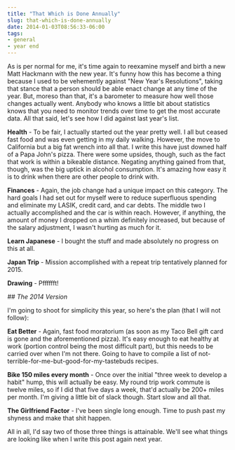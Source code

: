 ```yaml
---
title: "That Which is Done Annually"
slug: that-which-is-done-annually
date: 2014-01-03T08:56:33-06:00
tags:
- general
- year end
---
```

As is per normal for me, it's time again to reexamine myself and birth a new Matt Hackmann with the new year. It's funny how this has become a thing because I used to be vehemently against "New Year's Resolutions", taking that stance that a person should be able enact change at any time of the year. But, moreso than that, it's a barometer to measure how well those changes actually went. Anybody who knows a little bit about statistics knows that you need to monitor trends over time to get the most accurate data. All that said, let's see how I did against last year's list.

**Health** - To be fair, I actually started out the year pretty well. I all but ceased fast food and was even getting in my daily walking. However, the move to California but a big fat wrench into all that. I write this have just downed half of a Papa John's pizza. There were some upsides, though, such as the fact that work is within a bikeable distance. Negating anything gained from that, though, was the big uptick in alcohol consumption. It's amazing how easy it is to drink when there are other people to drink with.

**Finances** - Again, the job change had a unique impact on this category. The hard goals I had set out for myself were to reduce superfluous spending and eliminate my LASIK, credit card, and car debts. The middle two I actually accomplished and the car is within reach. However, if anything, the amount of money I dropped on a whim definitely increased, but because of the salary adjustment, I wasn't hurting as much for it.

**Learn Japanese** - I bought the stuff and made absolutely no progress on this at all.

**Japan Trip** - Mission accomplished with a repeat trip tentatively planned for 2015.

**Drawing** - Pfffffft!

_## The 2014 Version_

I'm going to shoot for simplicity this year, so here's the plan (that I will not follow):

**Eat Better** - Again, fast food moratorium (as soon as my Taco Bell gift card is gone and the aforementioned pizza). It's easy enough to eat healthy at work (portion control being the most difficult part), but this needs to be carried over when I'm not there. Going to have to compile a list of not-terrible-for-me-but-good-for-my-tastebuds recipes.

**Bike 150 miles every month** - Once over the initial "three week to develop a habit" hump, this will actually be easy. My round trip work commute is twelve miles, so if I did that five days a week, that'd actually be 200+ miles per month. I'm giving a little bit of slack though. Start slow and all that.

**The Girlfriend Factor** - I've been single long enough. Time to push past my shyness and make that shit happen.

All in all, I'd say two of those three things is attainable. We'll see what things are looking like when I write this post again next year.
